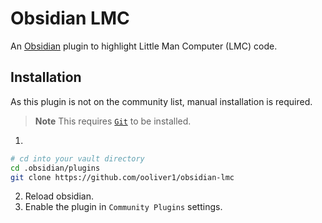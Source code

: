 # Obsidian LMC

An [Obsidian](https://obsidian.md) plugin to highlight Little Man Computer (LMC) code.

## Installation

As this plugin is not on the community list, manual installation is required.

> **Note**
> This requires [`Git`](https://git-scm.com) to be installed.

1. 
```bash
# cd into your vault directory
cd .obsidian/plugins
git clone https://github.com/ooliver1/obsidian-lmc
```

2. Reload obsidian.
3. Enable the plugin in `Community Plugins` settings.
